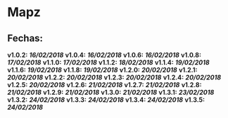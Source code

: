 # Mapz

## Fechas:

__v1.0.2:__ ___16/02/2018___
__v1.0.4:__ ___16/02/2018___
__v1.0.6:__ ___16/02/2018___
__v1.0.8:__ ___17/02/2018___
__v1.1.0:__ ___17/02/2018___
__v1.1.2:__ ___18/02/2018___
__v1.1.4:__ ___19/02/2018___
__v1.1.6:__ ___19/02/2018___
__v1.1.8:__ ___19/02/2018___
__v1.2.0:__ ___20/02/2018___
__v1.2.1:__ ___20/02/2018___
__v1.2.2:__ ___20/02/2018___
__v1.2.3:__ ___20/02/2018___
__v1.2.4:__ ___20/02/2018___
__v1.2.5:__ ___20/02/2018___
__v1.2.6:__ ___21/02/2018___
__v1.2.7:__ ___21/02/2018___
__v1.2.8:__ ___21/02/2018___
__v1.2.9:__ ___21/02/2018___
__v1.3.0:__ ___21/02/2018___
__v1.3.1:__ ___23/02/2018___
__v1.3.2:__ ___24/02/2018___
__v1.3.3:__ ___24/02/2018___
__v1.3.4:__ ___24/02/2018___
__v1.3.5:__ ___24/02/2018___
